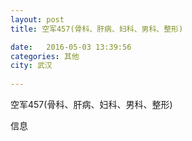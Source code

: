 ```yaml
--- 
layout: post 
title: 空军457(骨科、肝病、妇科、男科、整形)

date:   2016-05-03 13:39:56 
categories: 其他  
city: 武汉
  
--- 
```

   
空军457(骨科、肝病、妇科、男科、整形)

信息

